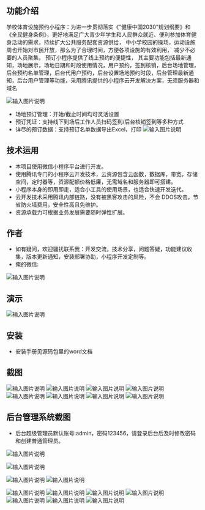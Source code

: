 ## 功能介绍 

 学校体育设施预约小程序：为进一步贯彻落实《“健康中国2030”规划纲要》和《全民健身条例》，更好地满足广大青少年学生和人民群众就近、便利参加体育健身活动的需求，持续扩大公共服务配套资源供给， 中小学校园的操场，运动设施周也开始对市民开放，那么为了合理时间，方便各项设施的有效利用， 减少不必要的人员聚集， 预订小程序提供了线上预约的便捷性， 其主要功能包括最新通知，场地展示，场地日期和时段使用情况，用户预约，签到核销，后台场地管理，后台预约名单管理，后台代用户预约，后台设置场地预约时段，后台管理最新通知，后台用户管理等功能，采用腾讯提供的小程序云开发解决方案，无须服务器和域名

![输入图片说明](demo/%E4%BA%8C%E7%BB%B4%E7%A0%81.png)

- 场地预订管理：开始/截止时间均可灵活设置
- 预订凭证：支持线下到场后工作人员扫码签到/后台核销签到等多种方式
- 详尽的预订数据：支持预订名单数据导出Excel，打印
![输入图片说明](demo/%E6%96%87%E4%BD%93%E5%9C%BA%E6%89%80%E9%A2%84%E7%BA%A6%E6%A6%82%E8%A6%81%E8%AE%BE%E8%AE%A1%20(2).jpg)


## 技术运用
- 本项目使用微信小程序平台进行开发。
- 使用腾讯专门的小程序云开发技术，云资源包含云函数，数据库，带宽，存储空间，定时器等，资源配额价格低廉，无需域名和服务器即可搭建。
- 小程序本身的即用即走，适合小工具的使用场景，也适合快速开发迭代。
- 云开发技术采用腾讯内部链路，没有被黑客攻击的风险，不会 DDOS攻击，节省防火墙费用，安全性高且免维护。
- 资源承载力可根据业务发展需要随时弹性扩展。  



## 作者
- 如有疑问，欢迎骚扰联系我：开发交流，技术分享，问题答疑，功能建议收集，版本更新通知，安装部署协助，小程序开发定制等。
- 俺的微信: 

 ![输入图片说明](demo/author-base.png)



## 演示 

 ![输入图片说明](demo/%E4%BA%8C%E7%BB%B4%E7%A0%81.png)

## 安装

- 安装手册见源码包里的word文档




## 截图
![输入图片说明](demo/1%E9%A6%96%E9%A1%B5.png)
![输入图片说明](demo/2%E9%A2%84%E7%BA%A6%E5%9C%BA%E6%AC%A1.png)
![输入图片说明](demo/3%E9%80%89%E6%8B%A9%E9%A2%84%E7%BA%A6.png)
 ![输入图片说明](demo/4%E5%A1%AB%E5%86%99%E8%B5%84%E6%96%99.png)
![输入图片说明](demo/5%E6%88%91%E7%9A%84%E9%A2%84%E7%BA%A6.png)
![输入图片说明](demo/6%E9%A2%84%E7%BA%A6%E8%AF%A6%E6%83%85.png)
![输入图片说明](demo/7%E4%B8%AA%E4%BA%BA%E4%B8%AD%E5%BF%83.png)
![输入图片说明](demo/8%E6%9C%80%E6%96%B0%E9%80%9A%E7%9F%A5.png)


## 后台管理系统截图 
- 后台超级管理员默认账号:admin，密码123456，请登录后台后及时修改密码和创建普通管理员。


 ![输入图片说明](demo/50%E5%90%8E%E5%8F%B0=%E9%A6%96%E9%A1%B5.png)

![输入图片说明](demo/51%E5%90%8E%E5%8F%B0-%E7%94%A8%E6%88%B7%E7%AE%A1%E7%90%86.png)

![输入图片说明](demo/53%E5%90%8E%E5%8F%B0-%E9%80%9A%E7%9F%A5%E7%AE%A1%E7%90%86.png)
![输入图片说明](demo/54%E5%90%8E%E5%8F%B0-%E5%9C%BA%E5%9C%B0%E7%AE%A1%E7%90%86.png)

![输入图片说明](demo/55%E5%90%8E%E5%8F%B0-%E6%97%B6%E6%AE%B5.png)
![输入图片说明](demo/56%E5%90%8E%E5%8F%B0-%E6%A0%B8%E9%94%80.png)
![输入图片说明](demo/57%E5%90%8E%E5%8F%B0-%E5%AF%BC%E5%87%BA%E7%94%A8%E6%88%B7.png)
![输入图片说明](demo/58%E5%90%8E%E5%8F%B0-%E5%AF%BC%E5%87%BAExcel.png)
![输入图片说明](demo/59%E5%90%8E%E5%8F%B0-%E5%90%8D%E5%8D%95%E7%AE%A1%E7%90%86.png)
![输入图片说明](demo/60%E5%90%8E%E5%8F%B0-%E4%BB%A3%E7%94%A8%E6%88%B7%E9%A2%84%E7%BA%A6.png)
![输入图片说明](demo/60%E5%90%8E%E5%8F%B0-%E6%A0%B8%E9%94%80%E4%B8%8E%E5%8F%96%E6%B6%88.png)
